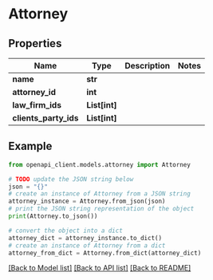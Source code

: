 # Attorney


## Properties

Name | Type | Description | Notes
------------ | ------------- | ------------- | -------------
**name** | **str** |  | 
**attorney_id** | **int** |  | 
**law_firm_ids** | **List[int]** |  | 
**clients_party_ids** | **List[int]** |  | 

## Example

```python
from openapi_client.models.attorney import Attorney

# TODO update the JSON string below
json = "{}"
# create an instance of Attorney from a JSON string
attorney_instance = Attorney.from_json(json)
# print the JSON string representation of the object
print(Attorney.to_json())

# convert the object into a dict
attorney_dict = attorney_instance.to_dict()
# create an instance of Attorney from a dict
attorney_from_dict = Attorney.from_dict(attorney_dict)
```
[[Back to Model list]](../README.md#documentation-for-models) [[Back to API list]](../README.md#documentation-for-api-endpoints) [[Back to README]](../README.md)


